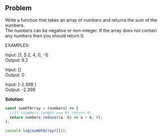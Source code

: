 ## Problem

Write a function that takes an array of numbers and returns the sum of the numbers.  <br/>
The numbers can be negative or non-integer. If the array does not contain any numbers then you should return 0. <br/>

EXAMPLES: <br/>

Input: [1, 5.2, 4, 0, -1] <br/>
Output: 9.2 <br/>

Input: []<br/>
Output: 0 <br/>

Input: [-2.398 ]<br/>
Output: -2.398 <br/>

**Solution:**

```javascript
const sumOfArray = (numbers) => {
  //if (numbers.length === 0) return 0;
  return numbers.reduce((a, b) => a + b, 0);
};

console.log(sumOfArray([]));
```
